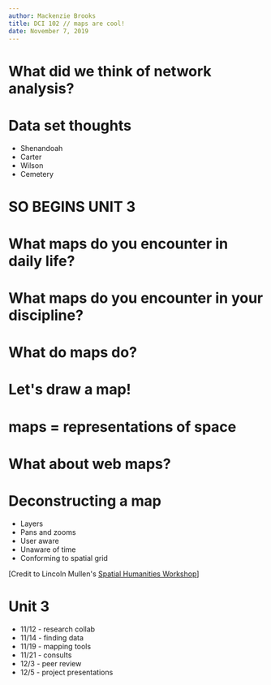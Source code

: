 ```yaml
---
author: Mackenzie Brooks
title: DCI 102 // maps are cool!
date: November 7, 2019
---
```


# What did we think of network analysis? 

# Data set thoughts
* Shenandoah
* Carter
* Wilson
* Cemetery

# SO BEGINS UNIT 3

# What maps do you encounter in daily life?

# What maps do you encounter in your discipline? 

# What do maps do? 

# Let's draw a map! 

# maps = representations of space

# What about web maps? 

# Deconstructing a map
* Layers
* Pans and zooms
* User aware
* Unaware of time
* Conforming to spatial grid 

<div id="citation">
[Credit to Lincoln Mullen's <a href="http://lincolnmullen.com/projects/spatial-workshop/">Spatial Humanities Workshop</a>]
</div>

# Unit 3
* 11/12 - research collab
* 11/14 - finding data 
* 11/19 - mapping tools
* 11/21 - consults
* 12/3 - peer review
* 12/5 - project presentations

